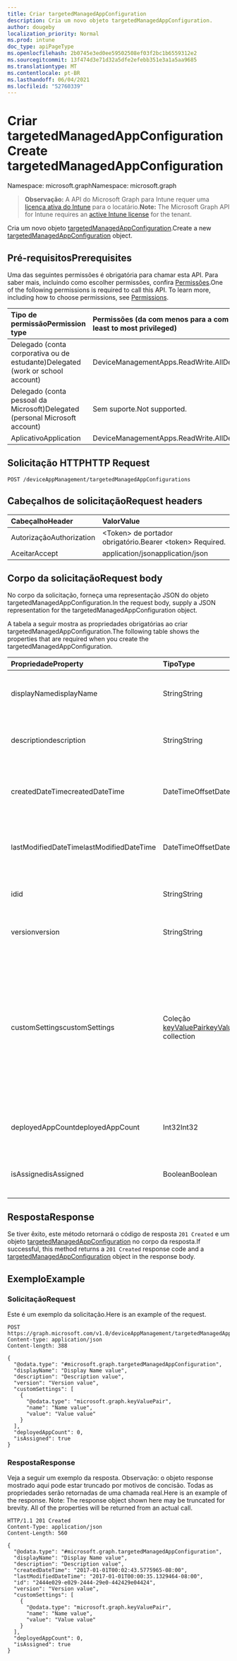 ```yaml
---
title: Criar targetedManagedAppConfiguration
description: Cria um novo objeto targetedManagedAppConfiguration.
author: dougeby
localization_priority: Normal
ms.prod: intune
doc_type: apiPageType
ms.openlocfilehash: 2b0745e3ed0ee59502508ef03f2bc1b6559312e2
ms.sourcegitcommit: 13f474d3e71d32a5dfe2efebb351e3a1a5aa9685
ms.translationtype: MT
ms.contentlocale: pt-BR
ms.lasthandoff: 06/04/2021
ms.locfileid: "52760339"
---
```

# <a name="create-targetedmanagedappconfiguration"></a><span data-ttu-id="e4b30-103">Criar targetedManagedAppConfiguration</span><span class="sxs-lookup"><span data-stu-id="e4b30-103">Create targetedManagedAppConfiguration</span></span>

<span data-ttu-id="e4b30-104">Namespace: microsoft.graph</span><span class="sxs-lookup"><span data-stu-id="e4b30-104">Namespace: microsoft.graph</span></span>

> <span data-ttu-id="e4b30-105">**Observação:** A API do Microsoft Graph para Intune requer uma [licença ativa do Intune](https://go.microsoft.com/fwlink/?linkid=839381) para o locatário.</span><span class="sxs-lookup"><span data-stu-id="e4b30-105">**Note:** The Microsoft Graph API for Intune requires an [active Intune license](https://go.microsoft.com/fwlink/?linkid=839381) for the tenant.</span></span>

<span data-ttu-id="e4b30-106">Cria um novo objeto [targetedManagedAppConfiguration](../resources/intune-mam-targetedmanagedappconfiguration.md).</span><span class="sxs-lookup"><span data-stu-id="e4b30-106">Create a new [targetedManagedAppConfiguration](../resources/intune-mam-targetedmanagedappconfiguration.md) object.</span></span>

## <a name="prerequisites"></a><span data-ttu-id="e4b30-107">Pré-requisitos</span><span class="sxs-lookup"><span data-stu-id="e4b30-107">Prerequisites</span></span>
<span data-ttu-id="e4b30-p101">Uma das seguintes permissões é obrigatória para chamar esta API. Para saber mais, incluindo como escolher permissões, confira [Permissões](/graph/permissions-reference).</span><span class="sxs-lookup"><span data-stu-id="e4b30-p101">One of the following permissions is required to call this API. To learn more, including how to choose permissions, see [Permissions](/graph/permissions-reference).</span></span>

|<span data-ttu-id="e4b30-110">Tipo de permissão</span><span class="sxs-lookup"><span data-stu-id="e4b30-110">Permission type</span></span>|<span data-ttu-id="e4b30-111">Permissões (da com menos para a com mais privilégios)</span><span class="sxs-lookup"><span data-stu-id="e4b30-111">Permissions (from least to most privileged)</span></span>|
|:---|:---|
|<span data-ttu-id="e4b30-112">Delegado (conta corporativa ou de estudante)</span><span class="sxs-lookup"><span data-stu-id="e4b30-112">Delegated (work or school account)</span></span>|<span data-ttu-id="e4b30-113">DeviceManagementApps.ReadWrite.All</span><span class="sxs-lookup"><span data-stu-id="e4b30-113">DeviceManagementApps.ReadWrite.All</span></span>|
|<span data-ttu-id="e4b30-114">Delegado (conta pessoal da Microsoft)</span><span class="sxs-lookup"><span data-stu-id="e4b30-114">Delegated (personal Microsoft account)</span></span>|<span data-ttu-id="e4b30-115">Sem suporte.</span><span class="sxs-lookup"><span data-stu-id="e4b30-115">Not supported.</span></span>|
|<span data-ttu-id="e4b30-116">Aplicativo</span><span class="sxs-lookup"><span data-stu-id="e4b30-116">Application</span></span>|<span data-ttu-id="e4b30-117">DeviceManagementApps.ReadWrite.All</span><span class="sxs-lookup"><span data-stu-id="e4b30-117">DeviceManagementApps.ReadWrite.All</span></span>|

## <a name="http-request"></a><span data-ttu-id="e4b30-118">Solicitação HTTP</span><span class="sxs-lookup"><span data-stu-id="e4b30-118">HTTP Request</span></span>
<!-- {
  "blockType": "ignored"
}
-->
``` http
POST /deviceAppManagement/targetedManagedAppConfigurations
```

## <a name="request-headers"></a><span data-ttu-id="e4b30-119">Cabeçalhos de solicitação</span><span class="sxs-lookup"><span data-stu-id="e4b30-119">Request headers</span></span>
|<span data-ttu-id="e4b30-120">Cabeçalho</span><span class="sxs-lookup"><span data-stu-id="e4b30-120">Header</span></span>|<span data-ttu-id="e4b30-121">Valor</span><span class="sxs-lookup"><span data-stu-id="e4b30-121">Value</span></span>|
|:---|:---|
|<span data-ttu-id="e4b30-122">Autorização</span><span class="sxs-lookup"><span data-stu-id="e4b30-122">Authorization</span></span>|<span data-ttu-id="e4b30-123">&lt;Token&gt; de portador obrigatório.</span><span class="sxs-lookup"><span data-stu-id="e4b30-123">Bearer &lt;token&gt; Required.</span></span>|
|<span data-ttu-id="e4b30-124">Aceitar</span><span class="sxs-lookup"><span data-stu-id="e4b30-124">Accept</span></span>|<span data-ttu-id="e4b30-125">application/json</span><span class="sxs-lookup"><span data-stu-id="e4b30-125">application/json</span></span>|

## <a name="request-body"></a><span data-ttu-id="e4b30-126">Corpo da solicitação</span><span class="sxs-lookup"><span data-stu-id="e4b30-126">Request body</span></span>
<span data-ttu-id="e4b30-127">No corpo da solicitação, forneça uma representação JSON do objeto targetedManagedAppConfiguration.</span><span class="sxs-lookup"><span data-stu-id="e4b30-127">In the request body, supply a JSON representation for the targetedManagedAppConfiguration object.</span></span>

<span data-ttu-id="e4b30-128">A tabela a seguir mostra as propriedades obrigatórias ao criar targetedManagedAppConfiguration.</span><span class="sxs-lookup"><span data-stu-id="e4b30-128">The following table shows the properties that are required when you create the targetedManagedAppConfiguration.</span></span>

|<span data-ttu-id="e4b30-129">Propriedade</span><span class="sxs-lookup"><span data-stu-id="e4b30-129">Property</span></span>|<span data-ttu-id="e4b30-130">Tipo</span><span class="sxs-lookup"><span data-stu-id="e4b30-130">Type</span></span>|<span data-ttu-id="e4b30-131">Descrição</span><span class="sxs-lookup"><span data-stu-id="e4b30-131">Description</span></span>|
|:---|:---|:---|
|<span data-ttu-id="e4b30-132">displayName</span><span class="sxs-lookup"><span data-stu-id="e4b30-132">displayName</span></span>|<span data-ttu-id="e4b30-133">String</span><span class="sxs-lookup"><span data-stu-id="e4b30-133">String</span></span>|<span data-ttu-id="e4b30-134">Nome para exibição da política.</span><span class="sxs-lookup"><span data-stu-id="e4b30-134">Policy display name.</span></span> <span data-ttu-id="e4b30-135">Herdado de [managedAppPolicy](../resources/intune-mam-managedapppolicy.md)</span><span class="sxs-lookup"><span data-stu-id="e4b30-135">Inherited from [managedAppPolicy](../resources/intune-mam-managedapppolicy.md)</span></span>|
|<span data-ttu-id="e4b30-136">description</span><span class="sxs-lookup"><span data-stu-id="e4b30-136">description</span></span>|<span data-ttu-id="e4b30-137">String</span><span class="sxs-lookup"><span data-stu-id="e4b30-137">String</span></span>|<span data-ttu-id="e4b30-138">A descrição da política.</span><span class="sxs-lookup"><span data-stu-id="e4b30-138">The policy's description.</span></span> <span data-ttu-id="e4b30-139">Herdado de [managedAppPolicy](../resources/intune-mam-managedapppolicy.md)</span><span class="sxs-lookup"><span data-stu-id="e4b30-139">Inherited from [managedAppPolicy](../resources/intune-mam-managedapppolicy.md)</span></span>|
|<span data-ttu-id="e4b30-140">createdDateTime</span><span class="sxs-lookup"><span data-stu-id="e4b30-140">createdDateTime</span></span>|<span data-ttu-id="e4b30-141">DateTimeOffset</span><span class="sxs-lookup"><span data-stu-id="e4b30-141">DateTimeOffset</span></span>|<span data-ttu-id="e4b30-142">A data e a hora da criação da política.</span><span class="sxs-lookup"><span data-stu-id="e4b30-142">The date and time the policy was created.</span></span> <span data-ttu-id="e4b30-143">Herdado de [managedAppPolicy](../resources/intune-mam-managedapppolicy.md)</span><span class="sxs-lookup"><span data-stu-id="e4b30-143">Inherited from [managedAppPolicy](../resources/intune-mam-managedapppolicy.md)</span></span>|
|<span data-ttu-id="e4b30-144">lastModifiedDateTime</span><span class="sxs-lookup"><span data-stu-id="e4b30-144">lastModifiedDateTime</span></span>|<span data-ttu-id="e4b30-145">DateTimeOffset</span><span class="sxs-lookup"><span data-stu-id="e4b30-145">DateTimeOffset</span></span>|<span data-ttu-id="e4b30-146">Última vez em que a política foi modificada.</span><span class="sxs-lookup"><span data-stu-id="e4b30-146">Last time the policy was modified.</span></span> <span data-ttu-id="e4b30-147">Herdado de [managedAppPolicy](../resources/intune-mam-managedapppolicy.md)</span><span class="sxs-lookup"><span data-stu-id="e4b30-147">Inherited from [managedAppPolicy](../resources/intune-mam-managedapppolicy.md)</span></span>|
|<span data-ttu-id="e4b30-148">id</span><span class="sxs-lookup"><span data-stu-id="e4b30-148">id</span></span>|<span data-ttu-id="e4b30-149">String</span><span class="sxs-lookup"><span data-stu-id="e4b30-149">String</span></span>|<span data-ttu-id="e4b30-150">Chave da entidade.</span><span class="sxs-lookup"><span data-stu-id="e4b30-150">Key of the entity.</span></span> <span data-ttu-id="e4b30-151">Herdado de [managedAppPolicy](../resources/intune-mam-managedapppolicy.md)</span><span class="sxs-lookup"><span data-stu-id="e4b30-151">Inherited from [managedAppPolicy](../resources/intune-mam-managedapppolicy.md)</span></span>|
|<span data-ttu-id="e4b30-152">version</span><span class="sxs-lookup"><span data-stu-id="e4b30-152">version</span></span>|<span data-ttu-id="e4b30-153">String</span><span class="sxs-lookup"><span data-stu-id="e4b30-153">String</span></span>|<span data-ttu-id="e4b30-154">Versão da entidade.</span><span class="sxs-lookup"><span data-stu-id="e4b30-154">Version of the entity.</span></span> <span data-ttu-id="e4b30-155">Herdado de [managedAppPolicy](../resources/intune-mam-managedapppolicy.md)</span><span class="sxs-lookup"><span data-stu-id="e4b30-155">Inherited from [managedAppPolicy](../resources/intune-mam-managedapppolicy.md)</span></span>|
|<span data-ttu-id="e4b30-156">customSettings</span><span class="sxs-lookup"><span data-stu-id="e4b30-156">customSettings</span></span>|<span data-ttu-id="e4b30-157">Coleção [keyValuePair](../resources/intune-mam-keyvaluepair.md)</span><span class="sxs-lookup"><span data-stu-id="e4b30-157">[keyValuePair](../resources/intune-mam-keyvaluepair.md) collection</span></span>|<span data-ttu-id="e4b30-158">Um conjunto de pares de chave de cadeia de caracteres e valor de cadeia de caracteres a serem enviados aos aplicativos para usuários para os quais a configuração tem escopo definido, não alterados por esse serviço Herdado de [managedAppConfiguration](../resources/intune-mam-managedappconfiguration.md)</span><span class="sxs-lookup"><span data-stu-id="e4b30-158">A set of string key and string value pairs to be sent to apps for users to whom the configuration is scoped, unalterned by this service Inherited from [managedAppConfiguration](../resources/intune-mam-managedappconfiguration.md)</span></span>|
|<span data-ttu-id="e4b30-159">deployedAppCount</span><span class="sxs-lookup"><span data-stu-id="e4b30-159">deployedAppCount</span></span>|<span data-ttu-id="e4b30-160">Int32</span><span class="sxs-lookup"><span data-stu-id="e4b30-160">Int32</span></span>|<span data-ttu-id="e4b30-161">Contagem de aplicativos em que a política atual é implantada.</span><span class="sxs-lookup"><span data-stu-id="e4b30-161">Count of apps to which the current policy is deployed.</span></span>|
|<span data-ttu-id="e4b30-162">isAssigned</span><span class="sxs-lookup"><span data-stu-id="e4b30-162">isAssigned</span></span>|<span data-ttu-id="e4b30-163">Boolean</span><span class="sxs-lookup"><span data-stu-id="e4b30-163">Boolean</span></span>|<span data-ttu-id="e4b30-164">Indica se a política foi implantada a grupos de inclusão ou não.</span><span class="sxs-lookup"><span data-stu-id="e4b30-164">Indicates if the policy is deployed to any inclusion groups or not.</span></span>|



## <a name="response"></a><span data-ttu-id="e4b30-165">Resposta</span><span class="sxs-lookup"><span data-stu-id="e4b30-165">Response</span></span>
<span data-ttu-id="e4b30-166">Se tiver êxito, este método retornará o código de resposta `201 Created` e um objeto [targetedManagedAppConfiguration](../resources/intune-mam-targetedmanagedappconfiguration.md) no corpo da resposta.</span><span class="sxs-lookup"><span data-stu-id="e4b30-166">If successful, this method returns a `201 Created` response code and a [targetedManagedAppConfiguration](../resources/intune-mam-targetedmanagedappconfiguration.md) object in the response body.</span></span>

## <a name="example"></a><span data-ttu-id="e4b30-167">Exemplo</span><span class="sxs-lookup"><span data-stu-id="e4b30-167">Example</span></span>

### <a name="request"></a><span data-ttu-id="e4b30-168">Solicitação</span><span class="sxs-lookup"><span data-stu-id="e4b30-168">Request</span></span>
<span data-ttu-id="e4b30-169">Este é um exemplo da solicitação.</span><span class="sxs-lookup"><span data-stu-id="e4b30-169">Here is an example of the request.</span></span>
``` http
POST https://graph.microsoft.com/v1.0/deviceAppManagement/targetedManagedAppConfigurations
Content-type: application/json
Content-length: 388

{
  "@odata.type": "#microsoft.graph.targetedManagedAppConfiguration",
  "displayName": "Display Name value",
  "description": "Description value",
  "version": "Version value",
  "customSettings": [
    {
      "@odata.type": "microsoft.graph.keyValuePair",
      "name": "Name value",
      "value": "Value value"
    }
  ],
  "deployedAppCount": 0,
  "isAssigned": true
}
```

### <a name="response"></a><span data-ttu-id="e4b30-170">Resposta</span><span class="sxs-lookup"><span data-stu-id="e4b30-170">Response</span></span>
<span data-ttu-id="e4b30-p108">Veja a seguir um exemplo da resposta. Observação: o objeto response mostrado aqui pode estar truncado por motivos de concisão. Todas as propriedades serão retornadas de uma chamada real.</span><span class="sxs-lookup"><span data-stu-id="e4b30-p108">Here is an example of the response. Note: The response object shown here may be truncated for brevity. All of the properties will be returned from an actual call.</span></span>
``` http
HTTP/1.1 201 Created
Content-Type: application/json
Content-Length: 560

{
  "@odata.type": "#microsoft.graph.targetedManagedAppConfiguration",
  "displayName": "Display Name value",
  "description": "Description value",
  "createdDateTime": "2017-01-01T00:02:43.5775965-08:00",
  "lastModifiedDateTime": "2017-01-01T00:00:35.1329464-08:00",
  "id": "2444e029-e029-2444-29e0-442429e04424",
  "version": "Version value",
  "customSettings": [
    {
      "@odata.type": "microsoft.graph.keyValuePair",
      "name": "Name value",
      "value": "Value value"
    }
  ],
  "deployedAppCount": 0,
  "isAssigned": true
}
```




